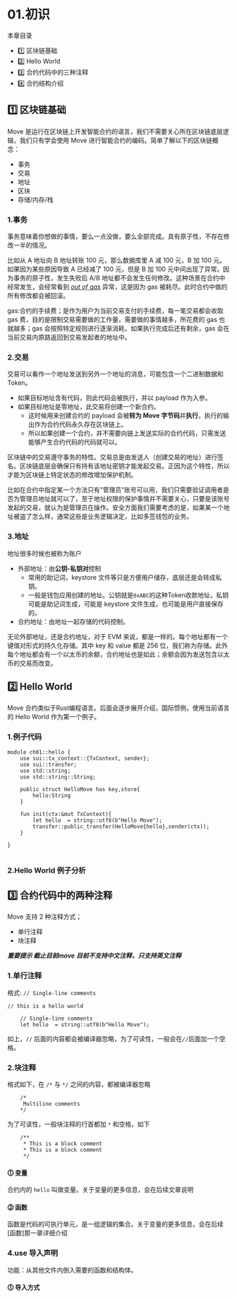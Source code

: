 # 01.初识

本章目录

- 1️⃣ 区块链基础
- 2️⃣ Hello World
- 3️⃣ 合约代码中的三种注释
- 4️⃣ 合约结构介绍

## 1️⃣ 区块链基础

Move 是运行在区块链上开发智能合约的语言，我们不需要关心所在区块链底层逻辑，我们只有学会使用 Move 进行智能合约的编码。简单了解以下的区块链概念：

- 事务
- 交易
- 地址
- 区块
- 存储/内存/栈


### 1.事务

事务意味着你想做的事情，要么一点没做，要么全部完成。具有原子性，不存在修改一半的情况。

比如从 A 地址向 B 地址转账 100 元，那么数据库里 A 减 100 元，B 加 100 元。如果因为某些原因导致 A 已经减了 100 元，但是 B 加 100 元中间出现了异常。因为事务的原子性，发生失败后 A/B 地址都不会发生任何修改。这种场景在合约中经常发生，会经常看到 _[out of gas](https://etherscan.io/tx/0xda8c0b80d8e240a83c8f6b067c4656babeb13e8e0ece4fd4292aa06252f1285c)_ 异常，这是因为 gas 被耗尽。此时合约中做的所有修改都会被回滚。

gas:合约的手续费；是作为用户为当前交易支付的手续费，每一笔交易都会收取 gas 费，目的是限制交易需要做的工作量，需要做的事情越多，所花费的 gas 也就越多；gas 会按照特定规则进行逐渐消耗，如果执行完成后还有剩余，gas 会在当前交易内原路返回到交易发起者的地址中。

### 2.交易

交易可以看作一个地址发送到另外一个地址的消息，可能包含一个二进制数据和Token。

- 如果目标地址含有代码，则此代码会被执行，并以 payload 作为入参。
- 如果目标地址是零地址，此交易将创建一个新合约。
    - 这时候用来创建合约的 payload 会被**转为 Move 字节码**并**执行**，执行的输出作为合约代码永久存在区块链上。
    - 所以如果创建一个合约，并不需要向链上发送实际的合约代码，只需发送能够产生合约代码的代码就可以。

区块链中的交易遵守事务的特性。交易总是由发送人（创建交易的地址）进行签名。区块链底层会确保只有持有该地址密钥才能发起交易。正因为这个特性，所以才能为区块链上特定状态的修改增加保护机制。

比如在合约中指定某一个方法只有"管理员"账号可以用，我们只需要验证调用者是否为管理员地址就可以了，至于地址权限的保护事情并不需要关心，只要是该账号发起的交易，就认为是管理员在操作。安全方面我们需要考虑的是，如果某一个地址被盗了怎么样，通常这些是业务逻辑决定，比如多签钱包的业务。

### 3.地址

地址很多时候也被称为账户

- 外部地址：由**公钥-私钥对**控制
    - 常用的助记词，keystore 文件等只是方便用户储存，底层还是会转成私钥。
    - 一般是钱包应用创建的地址。公钥就是`0xABC`的这种Token收款地址，私钥可能是助记词生成，可能是 keystore 文件生成，也可能是用户直接保存的。
- 合约地址：由地址一起存储的代码控制。

无论外部地址，还是合约地址，对于 EVM 来说，都是一样的。每个地址都有一个键值对形式的持久化存储。其中 key 和 value 都是 256 位，我们称为存储。此外每个地址都会有一个以太币的余额，合约地址也是如此；余额会因为发送包含以太币的交易而改变。



## 2️⃣ Hello World

Move 合约类似于Rust编程语言。后面会逐步展开介绍，国际惯例，使用当前语言的 Hello World 作为第一个例子。


### 1.例子代码

```move
module ch01::hello {
    use sui::tx_context::{TxContext, sender};
    use sui::transfer;
    use std::string;
    use std::string::String;

    public struct HelloMove has key,store{
        hello:String
    }

    fun init(ctx:&mut TxContext){
        let hello  = string::utf8(b"Hello Move");
        transfer::public_transfer(HelloMove{hello},sender(ctx));
    }

}


```


### 2.Hello World 例子分析



## 3️⃣ 合约代码中的两种注释


Move 支持 2 种注释方式；
- 单行注释
- 块注释

***重要提示 截止目前move 目前不支持中文注释，只支持英文注释***


### 1.单行注释

格式: `// Single-line comments`

```
// this is a hello world
```

```
    // Single-line comments
    let hello  = string::utf8(b"Hello Move");

```

如上，`//` 后面的内容都会被编译器忽略，为了可读性，一般会在`//`后面加一个空格。

### 2.块注释

格式如下，在 `/*` 与 `*/` 之间的内容，都被编译器忽略

```
    /*
     Multiline comments
    */
```

为了可读性，一般块注释的行首都加 `*` 和空格，如下

```
    /**
     * This is a block comment
     * This is a block comment
     */
```


#### ⓵ 变量

合约内的 `hello` 叫做变量。关于变量的更多信息，会在后续文章说明

#### ⓶ 函数

函数是代码的可执行单元，是一组逻辑的集合。关于变量的更多信息，会在后续 [函数]那一章详细介绍



### 4.use 导入声明

功能：从其他文件内倒入需要的函数和结构体。

#### ⓵ 导入方式

